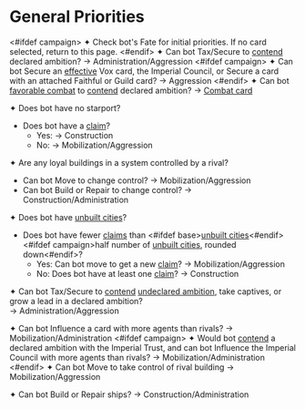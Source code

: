 # General Priorities
<#ifdef campaign>
✦ Check bot's Fate for initial priorities. If no card selected, return to this page.
<#endif>
✦ <!-- priority=1 --> Can bot Tax/Secure to <ins>contend</ins> declared ambition? → Administration/Aggression
<#ifdef campaign>
✦ <!-- priority=1.5 --> Can bot Secure an <ins>effective</ins> Vox card, the Imperial Council, or Secure a card with an attached Faithful or Guild card? → Aggression
<#endif>
✦ <!-- priority=2 --> Can bot <ins>favorable combat</ins> to <ins>contend</ins> declared ambition? → <ins>Combat card</ins>

✦ Does bot have no starport?

- Does bot have a <ins>claim</ins>?
	- <!-- Build starport priority=3 --> Yes: → Construction
	- <!-- Expand for starport priority=3 --> No: → Mobilization/Aggression

✦ Are any loyal buildings in a system controlled by a rival?

- <!-- priority=4 --> Can bot Move to change control? → Mobilization/Aggression
- <!-- priority=4 --> Can bot Build or Repair to change control? → Construction/Administration

✦ Does bot have <ins>unbuilt cities</ins>?

- Does bot have fewer <ins>claims</ins> than <#ifdef base><ins>unbuilt cities</ins><#endif><#ifdef campaign>half number of <ins>unbuilt cities</ins>, rounded down<#endif>?
	- Yes: <!-- Expand for city priority=5 --> Can bot move to get a new <ins>claim</ins>? → Mobilization/Aggression
	- No: <!-- Build city priority=5 --> Does bot have at least one <ins>claim</ins>? → Construction

✦ <!-- priority=6 --><!-- priority=7 --> Can bot Tax/Secure to <ins>contend</ins> <ins>undeclared ambition</ins>, take captives, or grow a lead in a declared ambition? <br>→ Administration/Aggression

✦ <!-- priority=8 --><!-- priority=9 --> Can bot Influence a card with more agents than rivals? → Mobilization/Administration
<#ifdef campaign>
✦ <!-- priority=9.5 --> Would bot <ins>contend</ins> a declared ambition with the Imperial Trust, and can bot Influence the Imperial Council with more agents than rivals? → Mobilization/Administration
<#endif>
✦ <!-- priority=10 --> Can bot Move to take control of rival building → Mobilization/Aggression

✦ <!-- priority=11 --><!-- priority=12 --> Can bot Build or Repair ships? → Construction/Administration

<div class="pagebreak"> </div>
